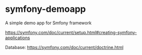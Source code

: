 # symfony-demoapp

A simple demo app for Smfony framework

https://symfony.com/doc/current/setup.html#creating-symfony-applications

Database:
https://symfony.com/doc/current/doctrine.html


